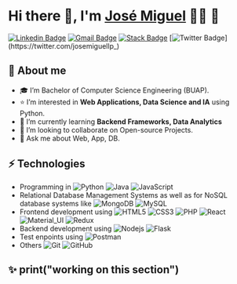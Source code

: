 # Hi there 👋, I'm [José Miguel](https://github.com/josemiguellpz) 👨‍💻 🐣 

[![Linkedin Badge](https://img.shields.io/badge/-LinkedIn-blue?style=flat-square&logo=Linkedin&logoColor=white&link=https://www.linkedin.com/in/josemiguel-lopez/)](https://www.linkedin.com/in/josemiguel-lopez/) 
[![Gmail Badge](https://img.shields.io/badge/-Gmail-c14438?style=flat-square&logo=Gmail&logoColor=white&link=mailto:josemiguel.lopezag@gmail.com)](mailto:josemiguel.lopezag@gmail.com) 
[![Stack Badge](https://img.shields.io/badge/-StackOverflow-c14438?style=flat-square&logo=Stackoverflow&logoColor=white&link=https://es.stackoverflow.com/users/243554/jose-miguel-lopez)](https://es.stackoverflow.com/users/243554/jose-miguel-lopez)
[![Twitter Badge](https://img.shields.io/badge/-Twitter-1ca0f1?style=flat-square&labelColor=1ca0f1&logo=twitter&logoColor=white&link=https://twitter.com/josemiguellp_)](https://twitter.com/josemiguellp_) 

## 🚀 About me
- 🎓 I’m Bachelor of Computer Science Engineering (BUAP).
- ⭐ I’m interested in **Web Applications, Data Science and IA** using Python.
- 🌱 I’m currently learning **Backend Frameworks, Data Analytics**
- 👯 I’m looking to collaborate on Open-source Projects.
- 💬 Ask me about Web, App, DB.

## ⚡ Technologies
- Programming in 
  ![Python](https://img.shields.io/badge/-Python-black?style=flat-square&logo=python) 
  ![Java](https://img.shields.io/badge/-Java-black?style=flat-square&logo=javase) 
  ![JavaScript](https://img.shields.io/badge/-JavaScript-black?style=flat-square&logo=javascript)
- Relational Database Management Systems as well as for NoSQL database systems like 
  ![MongoDB](https://img.shields.io/badge/-MongoDB-black?style=flat-square&logo=mongodb) ![MySQL](https://img.shields.io/badge/-MySQL-black?style=flat-square&logo=MySQL)
- Frontend development using 
  ![HTML5](https://img.shields.io/badge/-HTML5-black?style=flat-square&logo=html5&logoColor=white)
  ![CSS3](https://img.shields.io/badge/-CSS3-black?style=flat-square&logo=css3) 
  ![PHP](https://img.shields.io/badge/-PHP-black?style=flat-square&logo=php) 
  ![React](https://img.shields.io/badge/-React-black?style=flat-square&logo=react) 
  ![Material_UI](https://img.shields.io/badge/-Material_UI-black?style=flat-square&logo=material-ui) 
  ![Redux](https://img.shields.io/badge/-Redux-black?style=flat-square&logo=Redux) 
- Backend development using 
  ![Nodejs](https://img.shields.io/badge/-Nodejs-black?style=flat-square&logo=Node.js) 
  ![Flask](https://img.shields.io/badge/-Flask-black?style=flat-square&logo=Flask)
- Test enpoints using 
  ![Postman](https://img.shields.io/badge/-Postman-black?style=flat-square&logo=Postman)
- Others
![Git](https://img.shields.io/badge/-Git-black?style=flat-square&logo=git)
![GitHub](https://img.shields.io/badge/-GitHub-black?style=flat-square&logo=github)

## ✨ print("working on this section")
<!--

## - 📫 About me
A passionate software developer from Puebla, México

## 🤔 Repos
-
-


## - 📫 How to reach me
[<img src="https://img.shields.io/badge/linkedin-%230077B5.svg?&style=for-the-badge&logo=linkedin&logoColor=white" />](https://www.linkedin.com/in/josemiguel-lopez/)
[<img src="https://img.shields.io/badge/Gmail-D14836?style=for-the-badge&logo=gmail&logoColor=white" />](mailto:josemiguel.lopezag@gmail.com)
[<img src="https://img.shields.io/badge/stackoverflow-%23FF5722.svg?&style=for-the-badge&logo=stackoverflow&logoColor=white" />](https://es.stackoverflow.com/users/243554/jose-miguel-lopez)
-->

<!--
**josemiguellpz/josemiguellpz** is a ✨ _special_ ✨ repository because its `README.md` (this file) appears on your GitHub profile.

Here are some ideas to get you started:

- 🔭 I’m currently working on ...
- 🌱 I’m currently learning ...
- 👯 I’m looking to collaborate on ...
- 🤔 I’m looking for help with ...
- 💬 Ask me about ...
- 📫 How to reach me: ...
- 😄 Pronouns: ...
- ⚡ Fun fact: ...
-->
